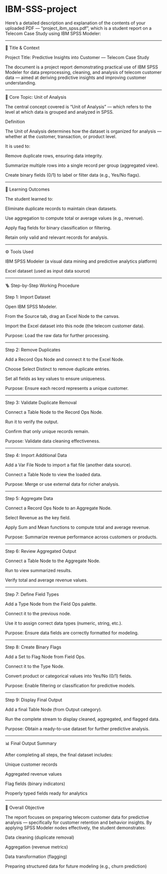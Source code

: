 # IBM-SSS-project

Here’s a detailed description and explanation of the contents of your uploaded PDF — “project_ibm_spss.pdf”, which is a student report on a Telecom Case Study using IBM SPSS Modeler:


---

📘 Title & Context

Project Title: Predictive Insights into Customer — Telecom Case Study

The document is a project report demonstrating practical use of IBM SPSS Modeler for data preprocessing, cleaning, and analysis of telecom customer data — aimed at deriving predictive insights and improving customer understanding.


---

🧩 Core Topic: Unit of Analysis

The central concept covered is “Unit of Analysis” — which refers to the level at which data is grouped and analyzed in SPSS.

Definition

The Unit of Analysis determines how the dataset is organized for analysis — whether at the customer, transaction, or product level.

It is used to:

Remove duplicate rows, ensuring data integrity.

Summarize multiple rows into a single record per group (aggregated view).

Create binary fields (0/1) to label or filter data (e.g., Yes/No flags).



---

🧠 Learning Outcomes

The student learned to:

Eliminate duplicate records to maintain clean datasets.

Use aggregation to compute total or average values (e.g., revenue).

Apply flag fields for binary classification or filtering.

Retain only valid and relevant records for analysis.



---

⚙ Tools Used

IBM SPSS Modeler (a visual data mining and predictive analytics platform)

Excel dataset (used as input data source)



---

🪜 Step-by-Step Working Procedure

Step 1: Import Dataset

Open IBM SPSS Modeler.

From the Source tab, drag an Excel Node to the canvas.

Import the Excel dataset into this node (the telecom customer data).


Purpose: Load the raw data for further processing.


---

Step 2: Remove Duplicates

Add a Record Ops Node and connect it to the Excel Node.

Choose Select Distinct to remove duplicate entries.

Set all fields as key values to ensure uniqueness.


Purpose: Ensure each record represents a unique customer.


---

Step 3: Validate Duplicate Removal

Connect a Table Node to the Record Ops Node.

Run it to verify the output.

Confirm that only unique records remain.


Purpose: Validate data cleaning effectiveness.


---

Step 4: Import Additional Data

Add a Var File Node to import a flat file (another data source).

Connect a Table Node to view the loaded data.


Purpose: Merge or use external data for richer analysis.


---

Step 5: Aggregate Data

Connect a Record Ops Node to an Aggregate Node.

Select Revenue as the key field.

Apply Sum and Mean functions to compute total and average revenue.


Purpose: Summarize revenue performance across customers or products.


---

Step 6: Review Aggregated Output

Connect a Table Node to the Aggregate Node.

Run to view summarized results.

Verify total and average revenue values.



---

Step 7: Define Field Types

Add a Type Node from the Field Ops palette.

Connect it to the previous node.

Use it to assign correct data types (numeric, string, etc.).


Purpose: Ensure data fields are correctly formatted for modeling.


---

Step 8: Create Binary Flags

Add a Set to Flag Node from Field Ops.

Connect it to the Type Node.

Convert product or categorical values into Yes/No (0/1) fields.


Purpose: Enable filtering or classification for predictive models.


---

Step 9: Display Final Output

Add a final Table Node (from Output category).

Run the complete stream to display cleaned, aggregated, and flagged data.


Purpose: Obtain a ready-to-use dataset for further predictive analysis.


---

📊 Final Output Summary

After completing all steps, the final dataset includes:

Unique customer records

Aggregated revenue values

Flag fields (binary indicators)

Properly typed fields ready for analytics



---

🧩 Overall Objective

The report focuses on preparing telecom customer data for predictive analysis — specifically for customer retention and behavior insights.
By applying SPSS Modeler nodes effectively, the student demonstrates:

Data cleaning (duplicate removal)

Aggregation (revenue metrics)

Data transformation (flagging)

Preparing structured data for future modeling (e.g., churn prediction)

